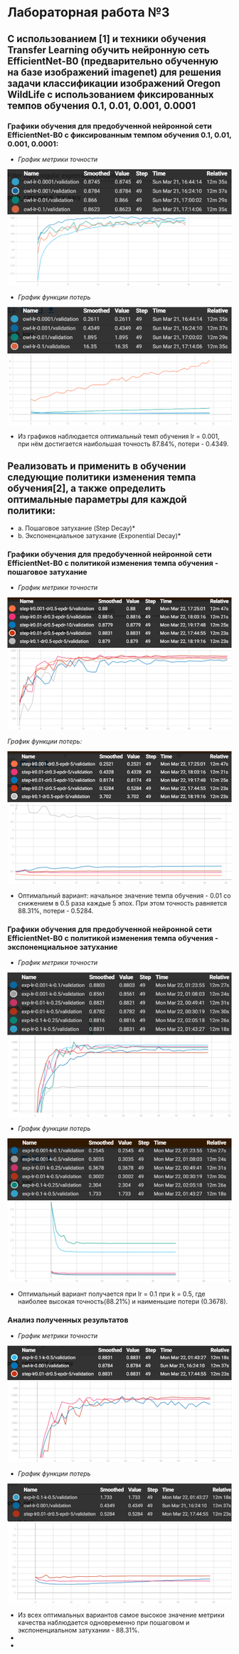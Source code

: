 # Лабораторная работа №3
## С использованием [1] и техники обучения Transfer Learning обучить нейронную сеть EfficientNet-B0 (предварительно обученную на базе изображений imagenet) для решения задачи классификации изображений Oregon WildLife с использованием фиксированных темпов обучения 0.1, 0.01, 0.001, 0.0001

### Графики обучения для предобученной нейронной сети EfficientNet-B0 с фиксированным темпом обучения 0.1, 0.01, 0.001, 0.0001:

* *График метрики точности*

![Figure 1](./epoch-accuracy.PNG)
![Figure 2](./epoch_categorical_accuracy.svg)

* *График функции потерь*

![Figure 3](./epoch-loss.PNG)
![Figure 4](./epoch_loss.svg)

* Из графиков наблюдается оптимальный темп обучения lr = 0.001, при нём достигается наибольшая точность 87.84%, потери - 0.4349. 

## Реализовать и применить в обучении следующие политики изменения темпа обучения[2], а также определить оптимальные параметры для каждой политики:
* a. Пошаговое затухание (Step Decay)*
* b. Экспоненциальное затухание (Exponential Decay)*
### Графики обучения для предобученной нейронной сети EfficientNet-B0 с политикой изменения темпа обучения - пошаговое затухание

* *График метрики точности*

![Figure 9](./epoch-loss-step.PNG)
![Figure 10](./epoch_categorical_accuracy_step.svg)

*График функции потерь:*

![Figure 11](./epoch-accuracy-step.PNG)
![Figure 12](./epoch_loss_step.svg)

* Оптимальный вариант: начальное значение темпа обучения - 0.01 со снижением в 0.5 раза каждые 5 эпох. При этом точность равняется 88.31%, потери - 0.5284.
### Графики обучения для предобученной нейронной сети EfficientNet-B0 с политикой изменения темпа обучения - экспоненциальное затухание

* *График метрики точности*

![Figure 5](./exp-accuracy.PNG)
![Figure 6](./epoch_categorical_accuracy_exp.svg)

* *График функции потерь*

![Figure 7](./exp-loss.PNG)
![Figure 8](./epoch_loss_exp.svg)

* Оптимальный вариант получается при lr = 0.1 при k = 0.5, где наиболее высокая точность(88.21%) и наименьшие потери (0.3678). 
### Анализ полученных результатов
* *График метрики точности*

![Figure 13](./final_accuracy.PNG)
![Figure 14](./epoch_categorical_accuracy_final.svg)

* *График функции потерь*

![Figure 15](./final_loss.PNG)
![Figure 16](./epoch_loss_final.svg)

* Из всех оптимальных вариантов самое высокое значение метрики качества наблюдается одновременно при пошаговом и экспоненциальном затухании - 88.31%.
* 
*
